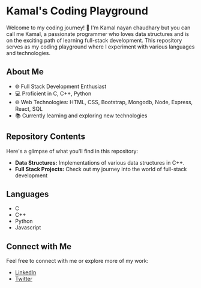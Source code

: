 # Kamal's Coding Playground

Welcome to my coding journey! 👋 I'm Kamal nayan chaudhary but you can call me Kamal, a passionate programmer who loves data structures and is on the exciting path of learning full-stack development. This repository serves as my coding playground where I experiment with various languages and technologies.

## About Me

- 🌐 Full Stack Development Enthusiast
- 💻 Proficient in C, C++, Python
- 🌐 Web Technologies: HTML, CSS, Bootstrap, Mongodb, Node, Express, React, SQL
- 📚 Currently learning and exploring new technologies

## Repository Contents

Here's a glimpse of what you'll find in this repository:

- **Data Structures:** Implementations of various data structures in  C++.
- **Full Stack Projects:** Check out my journey into the world of full-stack development

## Languages

- C
- C++
- Python
- Javascript

## Connect with Me

Feel free to connect with me or explore more of my work:

- [LinkedIn](www.linkedin.com/in/kamal12)
- [Twitter](https://x.com/Bit_wiz_?t=H7qRW9GE8anjMJ7LQ3pdcw&s=09)

